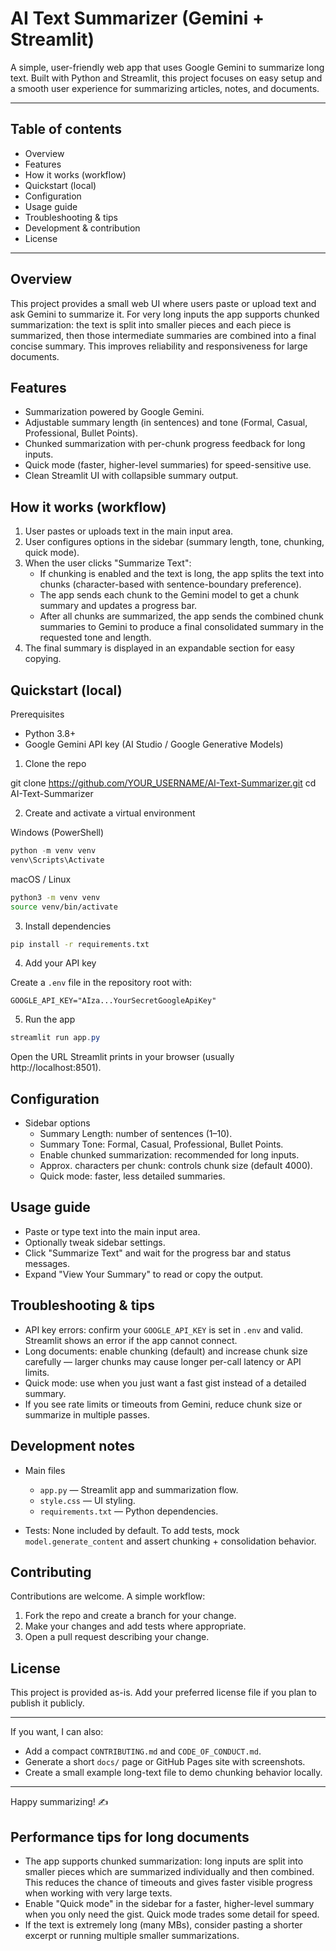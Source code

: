 
# AI Text Summarizer (Gemini + Streamlit)

A simple, user-friendly web app that uses Google Gemini to summarize long text. Built with Python and Streamlit, this project focuses on easy setup and a smooth user experience for summarizing articles, notes, and documents.

---

## Table of contents

- Overview
- Features
- How it works (workflow)
- Quickstart (local)
- Configuration
- Usage guide
- Troubleshooting & tips
- Development & contribution
- License

---

## Overview

This project provides a small web UI where users paste or upload text and ask Gemini to summarize it. For very long inputs the app supports chunked summarization: the text is split into smaller pieces and each piece is summarized, then those intermediate summaries are combined into a final concise summary. This improves reliability and responsiveness for large documents.

## Features

- Summarization powered by Google Gemini.
- Adjustable summary length (in sentences) and tone (Formal, Casual, Professional, Bullet Points).
- Chunked summarization with per-chunk progress feedback for long inputs.
- Quick mode (faster, higher-level summaries) for speed-sensitive use.
- Clean Streamlit UI with collapsible summary output.

## How it works (workflow)

1. User pastes or uploads text in the main input area.
2. User configures options in the sidebar (summary length, tone, chunking, quick mode).
3. When the user clicks "Summarize Text":
	 - If chunking is enabled and the text is long, the app splits the text into chunks (character-based with sentence-boundary preference).
	 - The app sends each chunk to the Gemini model to get a chunk summary and updates a progress bar.
	 - After all chunks are summarized, the app sends the combined chunk summaries to Gemini to produce a final consolidated summary in the requested tone and length.
4. The final summary is displayed in an expandable section for easy copying.

## Quickstart (local)

Prerequisites

- Python 3.8+
- Google Gemini API key (AI Studio / Google Generative Models)

1) Clone the repo

git clone https://github.com/YOUR_USERNAME/AI-Text-Summarizer.git
cd AI-Text-Summarizer

2) Create and activate a virtual environment

Windows (PowerShell)

```powershell
python -m venv venv
venv\Scripts\Activate
```

macOS / Linux

```bash
python3 -m venv venv
source venv/bin/activate
```

3) Install dependencies

```bash
pip install -r requirements.txt
```

4) Add your API key

Create a `.env` file in the repository root with:

```
GOOGLE_API_KEY="AIza...YourSecretGoogleApiKey"
```

5) Run the app

```powershell
streamlit run app.py
```

Open the URL Streamlit prints in your browser (usually http://localhost:8501).

## Configuration

- Sidebar options
	- Summary Length: number of sentences (1–10).
	- Summary Tone: Formal, Casual, Professional, Bullet Points.
	- Enable chunked summarization: recommended for long inputs.
	- Approx. characters per chunk: controls chunk size (default 4000).
	- Quick mode: faster, less detailed summaries.

## Usage guide

- Paste or type text into the main input area.
- Optionally tweak sidebar settings.
- Click "Summarize Text" and wait for the progress bar and status messages.
- Expand "View Your Summary" to read or copy the output.

## Troubleshooting & tips

- API key errors: confirm your `GOOGLE_API_KEY` is set in `.env` and valid. Streamlit shows an error if the app cannot connect.
- Long documents: enable chunking (default) and increase chunk size carefully — larger chunks may cause longer per-call latency or API limits.
- Quick mode: use when you just want a fast gist instead of a detailed summary.
- If you see rate limits or timeouts from Gemini, reduce chunk size or summarize in multiple passes.

## Development notes

- Main files
	- `app.py` — Streamlit app and summarization flow.
	- `style.css` — UI styling.
	- `requirements.txt` — Python dependencies.

- Tests: None included by default. To add tests, mock `model.generate_content` and assert chunking + consolidation behavior.

## Contributing

Contributions are welcome. A simple workflow:

1. Fork the repo and create a branch for your change.
2. Make your changes and add tests where appropriate.
3. Open a pull request describing your change.

## License

This project is provided as-is. Add your preferred license file if you plan to publish it publicly.

---

If you want, I can also:
- Add a compact `CONTRIBUTING.md` and `CODE_OF_CONDUCT.md`.
- Generate a short `docs/` page or GitHub Pages site with screenshots.
- Create a small example long-text file to demo chunking behavior locally.

---

Happy summarizing! ✍️


## Performance tips for long documents

- The app supports chunked summarization: long inputs are split into smaller pieces which are summarized individually and then combined. This reduces the chance of timeouts and gives faster visible progress when working with very large texts.
- Enable "Quick mode" in the sidebar for a faster, higher-level summary when you only need the gist. Quick mode trades some detail for speed.
- If the text is extremely long (many MBs), consider pasting a shorter excerpt or running multiple smaller summarizations.
